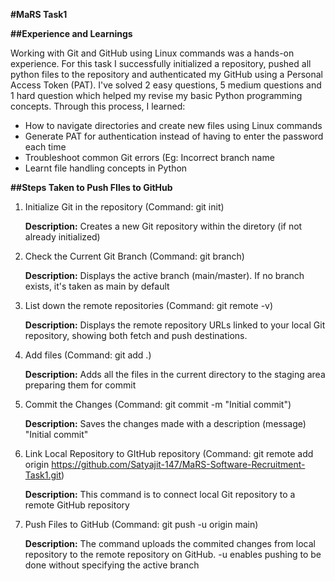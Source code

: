 **#MaRS Task1**

**##Experience and Learnings**

Working with Git and GitHub using Linux commands was a hands-on experience. For this task I successfully initialized a repository, pushed all python files to the repository and authenticated my GitHub using a Personal Access Token (PAT). I've solved 2 easy questions, 5 medium questions and 1 hard question which helped my revise my basic Python programming concepts.
Through this process, I learned:
- How to navigate directories and create new files using Linux commands
- Generate PAT for authentication instead of having to enter the password each time
- Troubleshoot common Git errors (Eg: Incorrect branch name
- Learnt file handling concepts in Python

**##Steps Taken to Push FIles to GitHub**
1. Initialize Git in the repository (Command: git init)

   **Description:** Creates a new Git repository within the diretory (if not already initialized)


2. Check the Current Git Branch (Command: git branch)
   
   **Description:** Displays the active branch (main/master). If no branch exists, it's taken as main by default


3. List down the remote repositories (Command: git remote -v)
   
   **Description:** Displays the remote repository URLs linked to your local Git repository, showing both fetch and push destinations.


4. Add files (Command: git add .)
   
   **Description:** Adds all the files in the current directory to the staging area preparing them for commit
   

5. Commit the Changes (Command: git commit -m "Initial commit")
   
   **Description:** Saves the changes made with a description (message) "Initial commit"
   

6. Link Local Repository to GItHub repository (Command: git remote add origin https://github.com/Satyajit-147/MaRS-Software-Recruitment-Task1.git)
   
   **Description:** This command is to connect local Git repository to a remote GitHub repository


7. Push Files to GitHub (Command: git push -u origin main)
   
   **Description:** The command uploads the commited changes from local repository to the remote repository on GitHub. -u enables pushing to be done without specifying the active branch



   
